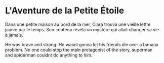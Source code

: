 # L'Aventure de la Petite Étoile

Dans une petite maison au bord de la mer, Clara trouva une vieille lettre jaunie par le temps. Son contenu révéla un mystère qui allait changer sa vie à jamais.

He was brave and strong. He wasnt gonna let his friends die over a banana problem. No one could stop the main protagonist of the story, superman and spiderman couldnt do anything to him.
